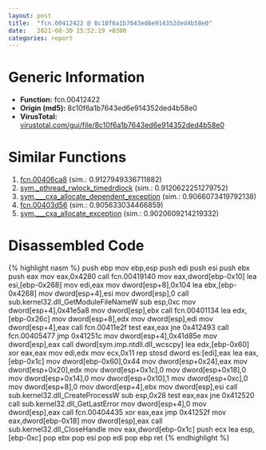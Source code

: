 ```yaml
---
layout: post
title:  "fcn.00412422 @ 8c10f6a1b7643ed6e914352ded4b58e0"
date:   2021-08-30 15:52:19 +0300
categories: report
---
```


# Generic Information
- **Function:** fcn.00412422
- **Origin (md5):** 8c10f6a1b7643ed6e914352ded4b58e0
- **VirusTotal:** [virustotal.com/gui/file/8c10f6a1b7643ed6e914352ded4b58e0][virustotal_ref]



# Similar Functions

1. [fcn.00406ca8][similar_1_ref] (sim.: 0.9127949336711882)
2. [sym.\_pthread\_rwlock\_timedrdlock][similar_2_ref] (sim.: 0.9120622251279752)
3. [sym.\_\_\_cxa\_allocate\_dependent\_exception][similar_3_ref] (sim.: 0.9066073419792138)
4. [fcn.00403d56][similar_4_ref] (sim.: 0.905633034466859)
5. [sym.\_\_\_cxa\_allocate\_exception][similar_5_ref] (sim.: 0.9020609214219332)


# Disassembled Code

{% highlight nasm %}
push ebp
mov ebp,esp
push edi
push esi
push ebx
push eax
mov eax,0x4280
call fcn.00419140
mov eax,dword[ebp-0x10]
lea esi,[ebp-0x268]
mov edi,eax
mov dword[esp+8],0x104
lea ebx,[ebp-0x4268]
mov dword[esp+4],esi
mov dword[esp],0
call sub.kernel32.dll_GetModuleFileNameW
sub esp,0xc
mov dword[esp+4],0x41e5a8
mov dword[esp],ebx
call fcn.00401134
lea edx,[ebp-0x26c]
mov dword[esp+8],edx
mov dword[esp],edi
mov dword[esp+4],eax
call fcn.00411e2f
test eax,eax
jne 0x412493
call fcn.00405477
jmp 0x41251c
mov dword[esp+4],0x41d85e
mov dword[esp],eax
call dword[sym.imp.ntdll.dll_wcscpy]
lea edx,[ebp-0x60]
xor eax,eax
mov edi,edx
mov ecx,0x11
rep stosd dword es:[edi],eax
lea eax,[ebp-0x1c]
mov dword[ebp-0x60],0x44
mov dword[esp+0x24],eax
mov dword[esp+0x20],edx
mov dword[esp+0x1c],0
mov dword[esp+0x18],0
mov dword[esp+0x14],0
mov dword[esp+0x10],1
mov dword[esp+0xc],0
mov dword[esp+8],0
mov dword[esp+4],ebx
mov dword[esp],esi
call sub.kernel32.dll_CreateProcessW
sub esp,0x28
test eax,eax
jne 0x412520
call sub.kernel32.dll_GetLastError
mov dword[esp+4],0
mov dword[esp],eax
call fcn.00404435
xor eax,eax
jmp 0x41252f
mov eax,dword[ebp-0x18]
mov dword[esp],eax
call sub.kernel32.dll_CloseHandle
mov eax,dword[ebp-0x1c]
push ecx
lea esp,[ebp-0xc]
pop ebx
pop esi
pop edi
pop ebp
ret 
{% endhighlight %}


[similar_1_ref]: /report/fcn.00406ca8@8c10f6a1b7643ed6e914352ded4b58e0
[similar_2_ref]: /report/sym._pthread_rwlock_timedrdlock@63ed397a4c52e7848cb26aceda5eef45
[similar_3_ref]: /report/sym.___cxa_allocate_dependent_exception@63ed397a4c52e7848cb26aceda5eef45
[similar_4_ref]: /report/fcn.00403d56@8c10f6a1b7643ed6e914352ded4b58e0
[similar_5_ref]: /report/sym.___cxa_allocate_exception@63ed397a4c52e7848cb26aceda5eef45
[virustotal_ref]: https://www.virustotal.com/gui/file/8c10f6a1b7643ed6e914352ded4b58e0